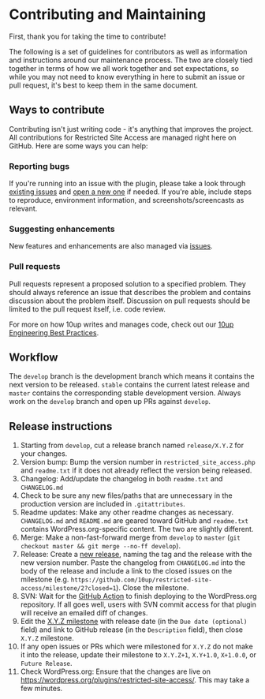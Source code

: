 # Contributing and Maintaining

First, thank you for taking the time to contribute!

The following is a set of guidelines for contributors as well as information and instructions around our maintenance process. The two are closely tied together in terms of how we all work together and set expectations, so while you may not need to know everything in here to submit an issue or pull request, it's best to keep them in the same document.

## Ways to contribute

Contributing isn't just writing code - it's anything that improves the project. All contributions for Restricted Site Access are managed right here on GitHub. Here are some ways you can help:

### Reporting bugs

If you're running into an issue with the plugin, please take a look through [existing issues](https://github.com/10up/restricted-site-access/issues) and [open a new one](https://github.com/10up/restricted-site-access/issues/new) if needed. If you're able, include steps to reproduce, environment information, and screenshots/screencasts as relevant.

### Suggesting enhancements

New features and enhancements are also managed via [issues](https://github.com/10up/restricted-site-access/issues).

### Pull requests

Pull requests represent a proposed solution to a specified problem. They should always reference an issue that describes the problem and contains discussion about the problem itself. Discussion on pull requests should be limited to the pull request itself, i.e. code review.

For more on how 10up writes and manages code, check out our [10up Engineering Best Practices](https://10up.github.io/Engineering-Best-Practices/).

## Workflow

The `develop` branch is the development branch which means it contains the next version to be released. `stable` contains the current latest release and `master` contains the corresponding stable development version. Always work on the `develop` branch and open up PRs against `develop`.

## Release instructions

1. Starting from `develop`, cut a release branch named `release/X.Y.Z` for your changes.
2. Version bump: Bump the version number in `restricted_site_access.php` and `readme.txt` if it does not already reflect the version being released.
3. Changelog: Add/update the changelog in both `readme.txt` and `CHANGELOG.md`
4. Check to be sure any new files/paths that are unnecessary in the production version are included in `.gitattributes`.
5. Readme updates: Make any other readme changes as necessary. `CHANGELOG.md` and `README.md` are geared toward GitHub and `readme.txt` contains WordPress.org-specific content. The two are slightly different.
6. Merge: Make a non-fast-forward merge from `develop` to `master` (`git checkout master && git merge --no-ff develop`).
7. Release: Create a [new release](https://github.com/10up/restricted-site-access/releases/new), naming the tag and the release with the new version number. Paste the changelog from `CHANGELOG.md` into the body of the release and include a link to the closed issues on the milestone (e.g. `https://github.com/10up/restricted-site-access/milestone/2?closed=1`). Close the milestone.
8. SVN: Wait for the [GitHub Action](https://github.com/10up/restricted-site-access/actions) to finish deploying to the WordPress.org repository. If all goes well, users with SVN commit access for that plugin will receive an emailed diff of changes.
9. Edit the [X.Y.Z milestone](https://github.com/10up/restricted-site-access/milestone/#) with release date (in the `Due date (optional)` field) and link to GitHub release (in the `Description` field), then close `X.Y.Z` milestone.
10. If any open issues or PRs which were milestoned for `X.Y.Z` do not make it into the release, update their milestone to `X.Y.Z+1`, `X.Y+1.0`, `X+1.0.0`, or `Future Release`.
7. Check WordPress.org: Ensure that the changes are live on https://wordpress.org/plugins/restricted-site-access/. This may take a few minutes.
